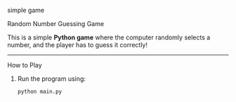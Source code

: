 simple game

Random Number Guessing Game

This is a simple **Python game** where the computer randomly selects a number, and the player has to guess it correctly!

---
How to Play

1. Run the program using:
   ```bash
   python main.py
